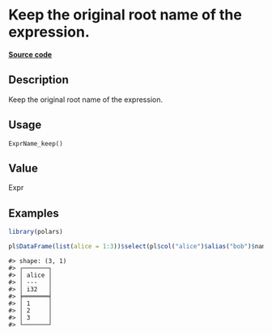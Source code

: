 
# Keep the original root name of the expression.

[**Source code**](https://github.com/pola-rs/r-polars/tree/4c60e4ba5981c539b9639261157303d78f545b69/R/expr__name.R#L49)

## Description

Keep the original root name of the expression.

## Usage

<pre><code class='language-R'>ExprName_keep()
</code></pre>

## Value

Expr

## Examples

``` r
library(polars)

pl$DataFrame(list(alice = 1:3))$select(pl$col("alice")$alias("bob")$name$keep())
```

    #> shape: (3, 1)
    #> ┌───────┐
    #> │ alice │
    #> │ ---   │
    #> │ i32   │
    #> ╞═══════╡
    #> │ 1     │
    #> │ 2     │
    #> │ 3     │
    #> └───────┘
